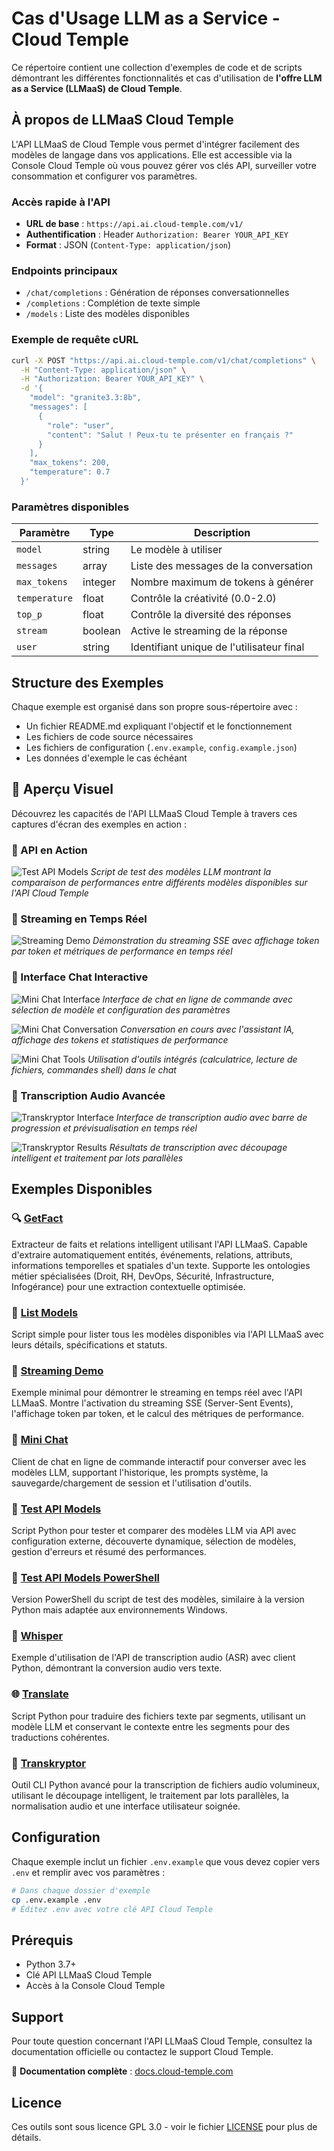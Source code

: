 # Cas d'Usage LLM as a Service - Cloud Temple

Ce répertoire contient une collection d'exemples de code et de scripts démontrant les différentes fonctionnalités et cas d'utilisation de **l'offre LLM as a Service (LLMaaS) de Cloud Temple**.

## À propos de LLMaaS Cloud Temple

L'API LLMaaS de Cloud Temple vous permet d'intégrer facilement des modèles de langage dans vos applications. Elle est accessible via la Console Cloud Temple où vous pouvez gérer vos clés API, surveiller votre consommation et configurer vos paramètres.

### Accès rapide à l'API

- **URL de base** : `https://api.ai.cloud-temple.com/v1/`
- **Authentification** : Header `Authorization: Bearer YOUR_API_KEY`
- **Format** : JSON (`Content-Type: application/json`)

### Endpoints principaux

- `/chat/completions` : Génération de réponses conversationnelles
- `/completions` : Complétion de texte simple  
- `/models` : Liste des modèles disponibles

### Exemple de requête cURL

```bash
curl -X POST "https://api.ai.cloud-temple.com/v1/chat/completions" \
  -H "Content-Type: application/json" \
  -H "Authorization: Bearer YOUR_API_KEY" \
  -d '{
    "model": "granite3.3:8b",
    "messages": [
      {
        "role": "user", 
        "content": "Salut ! Peux-tu te présenter en français ?"
      }
    ],
    "max_tokens": 200,
    "temperature": 0.7
  }'
```

### Paramètres disponibles

| Paramètre     | Type    | Description                               |
| ------------- | ------- | ----------------------------------------- |
| `model`       | string  | Le modèle à utiliser                      |
| `messages`    | array   | Liste des messages de la conversation     |
| `max_tokens`  | integer | Nombre maximum de tokens à générer        |
| `temperature` | float   | Contrôle la créativité (0.0-2.0)          |
| `top_p`       | float   | Contrôle la diversité des réponses        |
| `stream`      | boolean | Active le streaming de la réponse         |
| `user`        | string  | Identifiant unique de l'utilisateur final |

## Structure des Exemples

Chaque exemple est organisé dans son propre sous-répertoire avec :
- Un fichier README.md expliquant l'objectif et le fonctionnement
- Les fichiers de code source nécessaires  
- Les fichiers de configuration (`.env.example`, `config.example.json`)
- Les données d'exemple le cas échéant

## 📸 Aperçu Visuel

Découvrez les capacités de l'API LLMaaS Cloud Temple à travers ces captures d'écran des exemples en action :

### 🔌 API en Action
![Test API Models](./screenshoot/api_01.png)
*Script de test des modèles LLM montrant la comparaison de performances entre différents modèles disponibles sur l'API Cloud Temple*

### 🚀 Streaming en Temps Réel
![Streaming Demo](./screenshoot/streaming_01.png)
*Démonstration du streaming SSE avec affichage token par token et métriques de performance en temps réel*

### 💬 Interface Chat Interactive
![Mini Chat Interface](./screenshoot/minichat_01.png)
*Interface de chat en ligne de commande avec sélection de modèle et configuration des paramètres*

![Mini Chat Conversation](./screenshoot/minichat_02.png)
*Conversation en cours avec l'assistant IA, affichage des tokens et statistiques de performance*

![Mini Chat Tools](./screenshoot/minichat_03.png)
*Utilisation d'outils intégrés (calculatrice, lecture de fichiers, commandes shell) dans le chat*

### 🎵 Transcription Audio Avancée
![Transkryptor Interface](./screenshoot/transkryptor_01.png)
*Interface de transcription audio avec barre de progression et prévisualisation en temps réel*

![Transkryptor Results](./screenshoot/transkryptor_02.png)
*Résultats de transcription avec découpage intelligent et traitement par lots parallèles*

## Exemples Disponibles

### 🔍 [GetFact](./getfact/) 
Extracteur de faits et relations intelligent utilisant l'API LLMaaS. Capable d'extraire automatiquement entités, événements, relations, attributs, informations temporelles et spatiales d'un texte. Supporte les ontologies métier spécialisées (Droit, RH, DevOps, Sécurité, Infrastructure, Infogérance) pour une extraction contextuelle optimisée.

### 📝 [List Models](./list_models/)
Script simple pour lister tous les modèles disponibles via l'API LLMaaS avec leurs détails, spécifications et statuts.

### 🚀 [Streaming Demo](./streaming-demo/)
Exemple minimal pour démontrer le streaming en temps réel avec l'API LLMaaS. Montre l'activation du streaming SSE (Server-Sent Events), l'affichage token par token, et le calcul des métriques de performance.

### 💬 [Mini Chat](./mini-chat/)
Client de chat en ligne de commande interactif pour converser avec les modèles LLM, supportant l'historique, les prompts système, la sauvegarde/chargement de session et l'utilisation d'outils.

### 🧪 [Test API Models](./test_api_models/)
Script Python pour tester et comparer des modèles LLM via API avec configuration externe, découverte dynamique, sélection de modèles, gestion d'erreurs et résumé des performances.

### 🧪 [Test API Models PowerShell](./test_api_models_powershell/)
Version PowerShell du script de test des modèles, similaire à la version Python mais adaptée aux environnements Windows.

### 🎤 [Whisper](./whisper/)
Exemple d'utilisation de l'API de transcription audio (ASR) avec client Python, démontrant la conversion audio vers texte.

### 🌐 [Translate](./translate/)
Script Python pour traduire des fichiers texte par segments, utilisant un modèle LLM et conservant le contexte entre les segments pour des traductions cohérentes.

### 🎵 [Transkryptor](./transkryptor/)
Outil CLI Python avancé pour la transcription de fichiers audio volumineux, utilisant le découpage intelligent, le traitement par lots parallèles, la normalisation audio et une interface utilisateur soignée.

## Configuration

Chaque exemple inclut un fichier `.env.example` que vous devez copier vers `.env` et remplir avec vos paramètres :

```bash
# Dans chaque dossier d'exemple
cp .env.example .env
# Éditez .env avec votre clé API Cloud Temple
```

## Prérequis

- Python 3.7+
- Clé API LLMaaS Cloud Temple
- Accès à la Console Cloud Temple

## Support

Pour toute question concernant l'API LLMaaS Cloud Temple, consultez la documentation officielle ou contactez le support Cloud Temple.

📖 **Documentation complète** : [docs.cloud-temple.com](https://docs.cloud-temple.com)

## Licence

Ces outils sont sous licence GPL 3.0 - voir le fichier [LICENSE](LICENSE) pour plus de détails.
